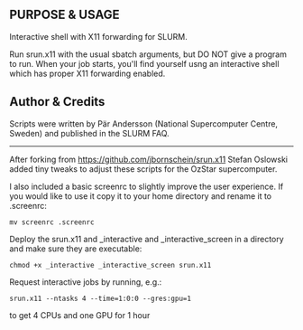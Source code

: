 ## PURPOSE & USAGE 

Interactive shell with X11 forwarding for SLURM.


Run srun.x11 with the usual sbatch arguments, but DO NOT give a program to run.
When your job starts, you'll find yourself usng an interactive shell which has
proper X11 forwarding enabled.


## Author & Credits

Scripts were written by  Pär Andersson (National Supercomputer Centre, Sweden)
and published in the SLURM FAQ.

---

After forking from https://github.com/jbornschein/srun.x11 Stefan Oslowski added
tiny tweaks to adjust these scripts for the OzStar supercomputer.

I also included a basic screenrc to slightly improve the user experience.
If you would like to use it copy it to your home directory and rename it to .screenrc:
```
mv screenrc .screenrc
```

Deploy the srun.x11 and _interactive and _interactive_screen in a directory and make sure they are executable:
```
chmod +x _interactive _interactive_screen srun.x11
```

Request interactive jobs by running, e.g.:
```
srun.x11 --ntasks 4 --time=1:0:0 --gres:gpu=1
```

to get 4 CPUs and one GPU for 1 hour
